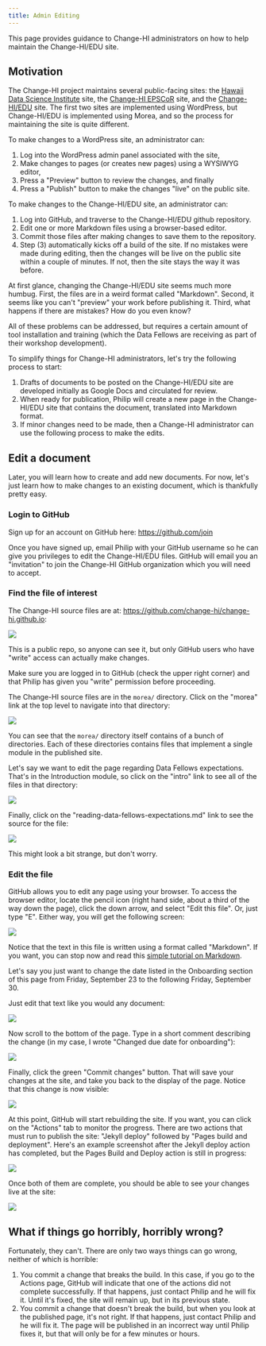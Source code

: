```yaml
---
title: Admin Editing
---
```


This page provides guidance to Change-HI administrators on how to help maintain the Change-HI/EDU site.

## Motivation

The Change-HI project maintains several public-facing sites: the [Hawaii Data Science Institute](https://datascience.hawaii.edu/) site, the [Change-HI EPSCoR](https://hawaii.edu/epscor/change-hi/) site, and the [Change-HI/EDU](https://change-hi.github.io/) site. The first two sites are implemented using WordPress, but Change-HI/EDU is implemented using Morea, and so the process for maintaining the site is quite different. 

To make changes to a WordPress site, an administrator can:

1. Log into the WordPress admin panel associated with the site,
2. Make changes to pages (or creates new pages) using a WYSIWYG editor,
3. Press a "Preview" button to review the changes, and finally 
4. Press a "Publish" button to make the changes "live" on the public site.

To make changes to the Change-HI/EDU site, an administrator can:

1. Log into GitHub, and traverse to the Change-HI/EDU github repository.
2. Edit one or more Markdown files using a browser-based editor.
3. Commit those files after making changes to save them to the repository. 
4. Step (3) automatically kicks off a build of the site. If no mistakes were made during editing, then the changes will be live on the public site within a couple of minutes. If not, then the site stays the way it was before.

At first glance, changing the Change-HI/EDU site seems much more humbug. First, the files are in a weird format called "Markdown". Second, it seems like you can't "preview" your work before publishing it. Third, what happens if there are mistakes? How do you even know?

All of these problems can be addressed, but requires a certain amount of tool installation and training (which the Data Fellows are receiving as part of their workshop development).

To simplify things for Change-HI administrators, let's try the following process to start:

1. Drafts of documents to be posted on the Change-HI/EDU site are developed initially as Google Docs and circulated for review. 
2. When ready for publication, Philip will create a new page in the Change-HI/EDU site that contains the document, translated into Markdown format.
3. If minor changes need to be made, then a Change-HI administrator can use the following process to make the edits. 

## Edit a document

Later, you will learn how to create and add new documents. For now, let's just learn how to make changes to an existing document, which is thankfully pretty easy.

### Login to GitHub

Sign up for an account on GitHub here: <https://github.com/join>

Once you have signed up, email Philip with your GitHub username so he can give you privileges to edit the Change-HI/EDU files.  GitHub will email you an "invitation" to join the Change-HI GitHub organization which you will need to accept. 

### Find the file of interest

The Change-HI source files are at: <https://github.com/change-hi/change-hi.github.io>:

![](/img/change-hi/change-hi-github-repo.png)

This is a public repo, so anyone can see it, but only GitHub users who have "write" access can actually make changes. 

Make sure you are logged in to GitHub (check the upper right corner) and that Philip has given you "write" permission before proceeding.

The Change-HI source files are in the `morea/` directory. Click on the "morea" link at the top level to navigate into that directory:

![](/img/change-hi/change-hi-github-repo-morea.png)

You can see that the `morea/` directory itself contains of a bunch of directories. Each of these directories contains files that implement a single module in the published site. 

Let's say we want to edit the page regarding Data Fellows expectations. That's in the Introduction module, so click on the "intro" link to see all of the files in that directory:

![](/img/change-hi/change-hi-github-repo-intro.png)

Finally, click on the "reading-data-fellows-expectations.md" link to see the source for the file:

![](/img/change-hi/change-hi-github-repo-expectations.png)

This might look a bit strange, but don't worry.

### Edit the file

GitHub allows you to edit any page using your browser. To access the browser editor, locate the pencil icon (right hand side, about a third of the way down the page), click the down arrow, and select "Edit this file". Or, just type "E". Either way, you will get the following screen:

![](/img/change-hi/change-hi-github-repo-edit.png)

Notice that the text in this file is written using a format called "Markdown". If you want, you can stop now and read this [simple tutorial on Markdown](https://www.markdowntutorial.com/).

Let's say you just want to change the date listed in the Onboarding section of this page from Friday, September 23 to the following Friday, September 30. 

Just edit that text like you would any document:

![](/img/change-hi/change-hi-github-repo-edit-2.png)

Now scroll to the bottom of the page.  Type in a short comment describing the change (in my case, I wrote "Changed due date for onboarding"):

![](/img/change-hi/change-hi-github-repo-edit-3.png)

Finally, click the green "Commit changes" button. That will save your changes at the site, and take you back to the display of the page. Notice that this change is now visible:

![](/img/change-hi/change-hi-github-repo-edit-4.png)

At this point, GitHub will start rebuilding the site. If you want, you can click on the "Actions" tab to monitor the progress.  There are two actions that must run to publish the site: "Jekyll deploy" followed by "Pages build and deployment". Here's an example screenshot after the Jekyll deploy action has completed, but the Pages Build and Deploy action is still in progress:

![](/img/change-hi/change-hi-github-repo-edit-5.png)

Once both of them are complete, you should be able to see your changes live at the site:

![](/img/change-hi/change-hi-github-repo-edit-6.png)

## What if things go horribly, horribly wrong? 

Fortunately, they can't. There are only two ways things can go wrong, neither of which is horrible:

1. You commit a change that breaks the build. In this case, if you go to the Actions page, GitHub will indicate that one of the actions did not complete successfully.  If that happens, just contact Philip and he will fix it. Until it's fixed, the site will remain up, but in its previous state.
2. You commit a change that doesn't break the build, but when you look at the published page, it's not right. If that happens, just contact Philip and he will fix it.  The page will be published in an incorrect way until Philip fixes it, but that will only be for a few minutes or hours. 
